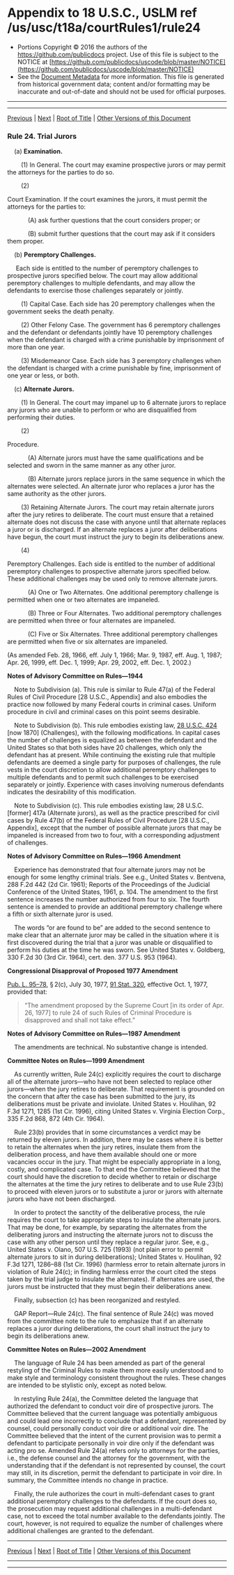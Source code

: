 ---
---

# Appendix to 18 U.S.C., USLM ref /us/usc/t18a/courtRules1/rule24

* Portions Copyright © 2016 the authors of the https://github.com/publicdocs project.
  Use of this file is subject to the NOTICE at [https://github.com/publicdocs/uscode/blob/master/NOTICE](https://github.com/publicdocs/uscode/blob/master/NOTICE)
* See the [Document Metadata](././../../../..//README.md) for more information.
  This file is generated from historical government data; content and/or formatting may be inaccurate and out-of-date and should not be used for official purposes.

----------
----------

[Previous](./../../../..//us/usc/t18a/courtRules1/m__us_usc_t18a_courtRules1_rule23.md) | [Next](./../../../..//us/usc/t18a/courtRules1/m__us_usc_t18a_courtRules1_rule25.md) | [Root of Title](./../../../../) | [Other Versions of this Document](https://publicdocs.github.io/go/links?ns=uslm&ref=%2Fus%2Fusc%2Ft18a%2FcourtRules1%2Frule24)

### Rule 24. Trial Jurors

    (a) __Examination.__ 

        (1) In General. The court may examine prospective jurors or may permit the attorneys for the parties to do so.

        (2)

 Court Examination. If the court examines the jurors, it must permit the attorneys for the parties to:

            (A) ask further questions that the court considers proper; or

            (B) submit further questions that the court may ask if it considers them proper.

    (b) __Peremptory Challenges.__ 

     Each side is entitled to the number of peremptory challenges to prospective jurors specified below. The court may allow additional peremptory challenges to multiple defendants, and may allow the defendants to exercise those challenges separately or jointly.

        (1) Capital Case. Each side has 20 peremptory challenges when the government seeks the death penalty.

        (2) Other Felony Case. The government has 6 peremptory challenges and the defendant or defendants jointly have 10 peremptory challenges when the defendant is charged with a crime punishable by imprisonment of more than one year.

        (3) Misdemeanor Case. Each side has 3 peremptory challenges when the defendant is charged with a crime punishable by fine, imprisonment of one year or less, or both.

    (c) __Alternate Jurors.__ 

        (1) In General. The court may impanel up to 6 alternate jurors to replace any jurors who are unable to perform or who are disqualified from performing their duties.

        (2)

 Procedure.

            (A) Alternate jurors must have the same qualifications and be selected and sworn in the same manner as any other juror.

            (B) Alternate jurors replace jurors in the same sequence in which the alternates were selected. An alternate juror who replaces a juror has the same authority as the other jurors.

        (3) Retaining Alternate Jurors. The court may retain alternate jurors after the jury retires to deliberate. The court must ensure that a retained alternate does not discuss the case with anyone until that alternate replaces a juror or is discharged. If an alternate replaces a juror after deliberations have begun, the court must instruct the jury to begin its deliberations anew.

        (4)

 Peremptory Challenges. Each side is entitled to the number of additional peremptory challenges to prospective alternate jurors specified below. These additional challenges may be used only to remove alternate jurors.

            (A) One or Two Alternates. One additional peremptory challenge is permitted when one or two alternates are impaneled.

            (B) Three or Four Alternates. Two additional peremptory challenges are permitted when three or four alternates are impaneled.

            (C) Five or Six Alternates. Three additional peremptory challenges are permitted when five or six alternates are impaneled.

(As amended Feb. 28, 1966, eff. July 1, 1966; Mar. 9, 1987, eff. Aug. 1, 1987; Apr. 26, 1999, eff. Dec. 1, 1999; Apr. 29, 2002, eff. Dec. 1, 2002.)

 __Notes of Advisory Committee on Rules—1944__ 

    Note to Subdivision (a). This rule is similar to Rule 47(a) of the Federal Rules of Civil Procedure \[28 U.S.C., Appendix\] and also embodies the practice now followed by many Federal courts in criminal cases. Uniform procedure in civil and criminal cases on this point seems desirable.

    Note to Subdivision (b). This rule embodies existing law, [28 U.S.C. 424][/us/usc/t28/s424] \[now 1870\] (Challenges), with the following modifications. In capital cases the number of challenges is equalized as between the defendant and the United States so that both sides have 20 challenges, which only the defendant has at present. While continuing the existing rule that multiple defendants are deemed a single party for purposes of challenges, the rule vests in the court discretion to allow additional peremptory challenges to multiple defendants and to permit such challenges to be exercised separately or jointly. Experience with cases involving numerous defendants indicates the desirability of this modification.

    Note to Subdivision (c). This rule embodies existing law, 28 U.S.C. \[former\] 417a (Alternate jurors), as well as the practice prescribed for civil cases by Rule 47(b) of the Federal Rules of Civil Procedure \[28 U.S.C., Appendix\], except that the number of possible alternate jurors that may be impaneled is increased from two to four, with a corresponding adjustment of challenges.

 __Notes of Advisory Committee on Rules—1966 Amendment__ 

    Experience has demonstrated that four alternate jurors may not be enough for some lengthy criminal trials. See e.g., United States v. Bentvena, 288 F.2d 442 (2d Cir. 1961); Reports of the Proceedings of the Judicial Conference of the United States, 1961, p. 104. The amendment to the first sentence increases the number authorized from four to six. The fourth sentence is amended to provide an additional peremptory challenge where a fifth or sixth alternate juror is used.

    The words “or are found to be” are added to the second sentence to make clear that an alternate juror may be called in the situation where it is first discovered during the trial that a juror was unable or disqualified to perform his duties at the time he was sworn. See United States v. Goldberg, 330 F.2d 30 (3rd Cir. 1964), cert. den. 377 U.S. 953 (1964).

 __Congressional Disapproval of Proposed 1977 Amendment__ 

[Pub. L. 95–78][/us/pl/95/78], § 2(c), July 30, 1977, [91 Stat. 320][/us/stat/91/320], effective Oct. 1, 1977, provided that: 

> “The amendment proposed by the Supreme Court \[in its order of Apr. 26, 1977\] to rule 24 of such Rules of Criminal Procedure is disapproved and shall not take effect.”

 __Notes of Advisory Committee on Rules—1987 Amendment__ 

    The amendments are technical. No substantive change is intended.

 __Committee Notes on Rules—1999 Amendment__ 

    As currently written, Rule 24(c) explicitly requires the court to discharge all of the alternate jurors—who have not been selected to replace other jurors—when the jury retires to deliberate. That requirement is grounded on the concern that after the case has been submitted to the jury, its deliberations must be private and inviolate. United States v. Houlihan, 92 F.3d 1271, 1285 (1st Cir. 1996), citing United States v. Virginia Election Corp., 335 F.2d 868, 872 (4th Cir. 1964).

    Rule 23(b) provides that in some circumstances a verdict may be returned by eleven jurors. In addition, there may be cases where it is better to retain the alternates when the jury retires, insulate them from the deliberation process, and have them available should one or more vacancies occur in the jury. That might be especially appropriate in a long, costly, and complicated case. To that end the Committee believed that the court should have the discretion to decide whether to retain or discharge the alternates at the time the jury retires to deliberate and to use Rule 23(b) to proceed with eleven jurors or to substitute a juror or jurors with alternate jurors who have not been discharged.

    In order to protect the sanctity of the deliberative process, the rule requires the court to take appropriate steps to insulate the alternate jurors. That may be done, for example, by separating the alternates from the deliberating jurors and instructing the alternate jurors not to discuss the case with any other person until they replace a regular juror. See, e.g., United States v. Olano, 507 U.S. 725 (1993) (not plain error to permit alternate jurors to sit in during deliberations); United States v. Houlihan, 92 F.3d 1271, 1286–88 (1st Cir. 1996) (harmless error to retain alternate jurors in violation of Rule 24(c); in finding harmless error the court cited the steps taken by the trial judge to insulate the alternates). If alternates are used, the jurors must be instructed that they must begin their deliberations anew.

    Finally, subsection (c) has been reorganized and restyled.

    GAP Report—Rule 24(c). The final sentence of Rule 24(c) was moved from the committee note to the rule to emphasize that if an alternate replaces a juror during deliberations, the court shall instruct the jury to begin its deliberations anew.

 __Committee Notes on Rules—2002 Amendment__ 

    The language of Rule 24 has been amended as part of the general restyling of the Criminal Rules to make them more easily understood and to make style and terminology consistent throughout the rules. These changes are intended to be stylistic only, except as noted below.

    In restyling Rule 24(a), the Committee deleted the language that authorized the defendant to conduct voir dire of prospective jurors. The Committee believed that the current language was potentially ambiguous and could lead one incorrectly to conclude that a defendant, represented by counsel, could personally conduct voir dire or additional voir dire. The Committee believed that the intent of the current provision was to permit a defendant to participate personally in voir dire only if the defendant was acting pro se. Amended Rule 24(a) refers only to attorneys for the parties, i.e., the defense counsel and the attorney for the government, with the understanding that if the defendant is not represented by counsel, the court may still, in its discretion, permit the defendant to participate in voir dire. In summary, the Committee intends no change in practice.

    Finally, the rule authorizes the court in multi-defendant cases to grant additional peremptory challenges to the defendants. If the court does so, the prosecution may request additional challenges in a multi-defendant case, not to exceed the total number available to the defendants jointly. The court, however, is not required to equalize the number of challenges where additional challenges are granted to the defendant.

----------

[Previous](./../../../..//us/usc/t18a/courtRules1/m__us_usc_t18a_courtRules1_rule23.md) | [Next](./../../../..//us/usc/t18a/courtRules1/m__us_usc_t18a_courtRules1_rule25.md) | [Root of Title](./../../../../) | [Other Versions of this Document](https://publicdocs.github.io/go/links?ns=uslm&ref=%2Fus%2Fusc%2Ft18a%2FcourtRules1%2Frule24)

----------
----------

[/us/usc/t28/s424]: https://publicdocs.github.io/go/links?ns=uslm&ref=%2Fus%2Fusc%2Ft28%2Fs424
[/us/pl/95/78]: https://publicdocs.github.io/go/links?ns=uslm&ref=%2Fus%2Fpl%2F95%2F78
[/us/stat/91/320]: https://publicdocs.github.io/go/links?ns=uslm&ref=%2Fus%2Fstat%2F91%2F320


